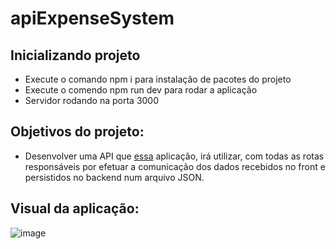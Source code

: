 # apiExpenseSystem

## Inicializando projeto
- Execute o comando npm i para instalação de pacotes do projeto
- Execute o comendo npm run dev para rodar a aplicação
- Servidor rodando na porta 3000

## Objetivos do projeto:

- Desenvolver uma API que <a href = "https://github.com/geovanaframil/expenseSystem">essa</a> aplicação, irá utilizar, com todas as rotas responsáveis por efetuar a comunicação dos dados recebidos no front e persistidos no backend num arquivo JSON.

## Visual da aplicação:

![image](https://user-images.githubusercontent.com/101926972/234718910-0f273d77-d9dc-475d-83de-341df102fa7d.png)
